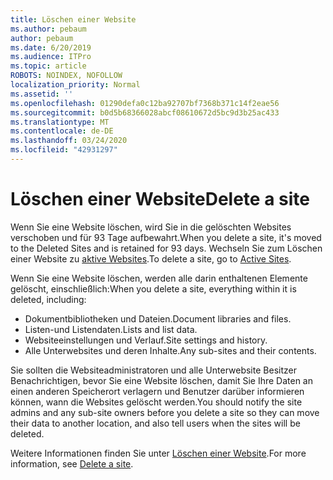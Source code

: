 ```yaml
---
title: Löschen einer Website
ms.author: pebaum
author: pebaum
ms.date: 6/20/2019
ms.audience: ITPro
ms.topic: article
ROBOTS: NOINDEX, NOFOLLOW
localization_priority: Normal
ms.assetid: ''
ms.openlocfilehash: 01290defa0c12ba92707bf7368b371c14f2eae56
ms.sourcegitcommit: b0d5b68366028abcf08610672d5bc9d3b25ac433
ms.translationtype: MT
ms.contentlocale: de-DE
ms.lasthandoff: 03/24/2020
ms.locfileid: "42931297"
---
```

# <a name="delete-a-site"></a><span data-ttu-id="fe201-102">Löschen einer Website</span><span class="sxs-lookup"><span data-stu-id="fe201-102">Delete a site</span></span>

<span data-ttu-id="fe201-103">Wenn Sie eine Website löschen, wird Sie in die gelöschten Websites verschoben und für 93 Tage aufbewahrt.</span><span class="sxs-lookup"><span data-stu-id="fe201-103">When you delete a site, it's moved to the Deleted Sites and is retained for 93 days.</span></span> <span data-ttu-id="fe201-104">Wechseln Sie zum Löschen einer Website zu [aktive Websites](https://admin.microsoft.com/sharepoint?page=sitemanagement&modern=true).</span><span class="sxs-lookup"><span data-stu-id="fe201-104">To delete a site, go to [Active Sites](https://admin.microsoft.com/sharepoint?page=sitemanagement&modern=true).</span></span> 

<span data-ttu-id="fe201-105">Wenn Sie eine Website löschen, werden alle darin enthaltenen Elemente gelöscht, einschließlich:</span><span class="sxs-lookup"><span data-stu-id="fe201-105">When you delete a site, everything within it is deleted, including:</span></span>

- <span data-ttu-id="fe201-106">Dokumentbibliotheken und Dateien.</span><span class="sxs-lookup"><span data-stu-id="fe201-106">Document libraries and files.</span></span>
- <span data-ttu-id="fe201-107">Listen-und Listendaten.</span><span class="sxs-lookup"><span data-stu-id="fe201-107">Lists and list data.</span></span>
- <span data-ttu-id="fe201-108">Websiteeinstellungen und Verlauf.</span><span class="sxs-lookup"><span data-stu-id="fe201-108">Site settings and history.</span></span>
- <span data-ttu-id="fe201-109">Alle Unterwebsites und deren Inhalte.</span><span class="sxs-lookup"><span data-stu-id="fe201-109">Any sub-sites and their contents.</span></span>

<span data-ttu-id="fe201-110">Sie sollten die Websiteadministratoren und alle Unterwebsite Besitzer Benachrichtigen, bevor Sie eine Website löschen, damit Sie Ihre Daten an einen anderen Speicherort verlagern und Benutzer darüber informieren können, wann die Websites gelöscht werden.</span><span class="sxs-lookup"><span data-stu-id="fe201-110">You should notify the site admins and any sub-site owners before you delete a site so they can move their data to another location, and also tell users when the sites will be deleted.</span></span>

<span data-ttu-id="fe201-111">Weitere Informationen finden Sie unter [Löschen einer Website](https://docs.microsoft.com/sharepoint/delete-site-collection).</span><span class="sxs-lookup"><span data-stu-id="fe201-111">For more information, see [Delete a site](https://docs.microsoft.com/sharepoint/delete-site-collection).</span></span>
